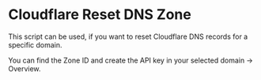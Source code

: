 # Cloudflare Reset DNS Zone
This script can be used, if you want to reset Cloudflare DNS records for a specific domain.

You can find the Zone ID and create the API key in your selected domain -> Overview.